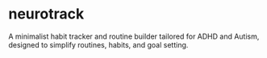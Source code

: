 # neurotrack
A minimalist habit tracker and routine builder tailored for ADHD and Autism, designed to simplify routines, habits, and goal setting.
